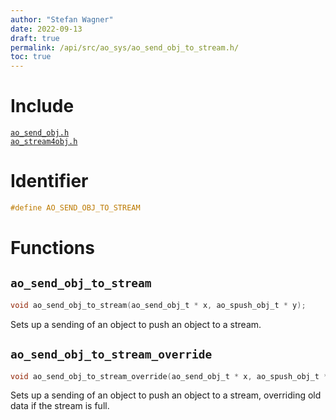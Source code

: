 ```yaml
---
author: "Stefan Wagner"
date: 2022-09-13
draft: true
permalink: /api/src/ao_sys/ao_send_obj_to_stream.h/
toc: true
---
```


# Include

[`ao_send_obj.h`](ao_send_obj.h.md) <br/>
[`ao_stream4obj.h`](ao_stream4obj.h.md)

# Identifier

```c
#define AO_SEND_OBJ_TO_STREAM
```

# Functions

## `ao_send_obj_to_stream`

```c
void ao_send_obj_to_stream(ao_send_obj_t * x, ao_spush_obj_t * y);
```

Sets up a sending of an object to push an object to a stream.

## `ao_send_obj_to_stream_override`

```c
void ao_send_obj_to_stream_override(ao_send_obj_t * x, ao_spush_obj_t * y);
```

Sets up a sending of an object to push an object to a stream, overriding old data if the stream is full.
